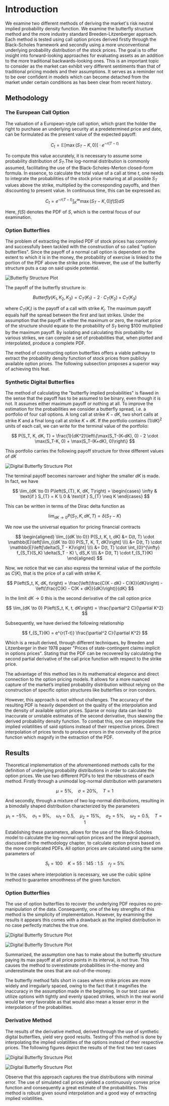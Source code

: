 # Introduction
We examine two different methods of deriving the market's risk neutral implied probability density function. We examine the butterfly structure method and the more industry standard Breeden-Litzenberger approach. Each method is tested using call option prices derived firstly through the Black-Scholes framework and secondly using a more unconventional underlying probability distribution of the stock prices. The goal is to offer insight into forward-looking approaches for evaluating assets as an addition to the more traditional backwards-looking ones. This is an important topic to consider as the market can exhibit very different sentiments than that of traditional pricing models and their assumptions. It serves as a reminder not to be over confident in models which can become detached from the market under certain conditions as has been clear from recent history.

## Methodology 
### The European Call Option
The valuation of a European-style call option, which grant the holder the right to purchase an underlying security at a predetermined price and date, can be formulated as the present value of the expected payoff:

$$
C_t = \mathbb{E}[ \max(S_T - K, 0) ] \cdot e^{-r (T-t)}
$$

To compute this value accurately, it is necessary to assume some probability distribution of $S_T$.The log-normal distribution is commonly assumed, facilitating the use of the Black-Scholes-Merton closed-form formula. In essence, to calculate the total value of a call at time $t$, one needs to integrate the probabilities of the stock price maturing at all possible $S_T$ values above the strike, multiplied by the corresponding payoffs, and then discounting to present value. In continuous time, this can be expressed as:

$$
C_t = e^{-r(T-t)} \int_{K}^{\infty} \max(S_T - K, 0) f(S) dS
$$

Here, $f(S)$ denotes the PDF of $S$, which is the central focus of our examination. 

### Option Butterflies
The problem of extracting the implied PDF of stock prices has commonly and successfully been tackled with the construction of so called "option butterflies". Since the payoff of a normal call option is dependent on the extent to which it is in the money, the probability of exercise is linked to the portion of the PDF above the strike price. However, the use of the butterfly structure puts a cap on said upside potential.

![Butterfly Structure Plot](./images/butterfly_structure.png)

The payoff of the butterfly structure is:

$$
Butterfly(K_1, K_2, K_3) = C_T(K_1) - 2\cdot C_T(K_2) + C_T(K_3)
$$

where $C_T(K_i)$ is the payoff of a call with strike $K_i$. The maximum payoff equals half the spread between the first and last strikes. Under the assumption that the payoff is either the maximum or zero, the market price of the structure should equate to the probability of $S_T$ being \$100 multiplied by the maximum payoff. By isolating and calculating this probability for various strikes, we can compile a set of probabilities that, when plotted and interpolated, produce a complete PDF.

The method of constructing option butterflies offers a viable pathway to extract the probability density function of stock prices from publicly available option prices. The following subsection proposes a superior way of achieving this feat.

### Synthetic Digital Butterflies

The method of calculating the "butterfly implied probabilities" is flawed in the sense that the payoff has to be assumed to be binary, even though it is not. It assumes either maximum payoff or nothing at all. To improve the estimation for the probabilities we consider a butterfly spread, i.e. a portfolio of four call options. A long call at strike $K - dK$, two short calls at strike $K$ and a final long call at strike $K + dK$. If the portfolio contains $(1/dK)^2$ units of each call, we can write for the terminal value of the portfolio:

$$
P(S_T, K, dK, T) = \frac{1}{dK^2}\left\{\max(S_T-(K-dK), 0) - 2 \cdot \max(S_T-K, 0) + \max(S_T-(K+dK), 0)\right\}
$$

This portfolio carries the following payoff structure for three different values of $dK$

![Digital Butterfly Structure Plot](./images/digital_butterfly_structure.png)

The terminal payoff becomes narrower and higher the smaller $dK$ is made. In fact, we have

$$
\lim_{dK \to 0} P\left(S_{T}, K, dK, T\right) = 
\begin{cases}
    \infty & \text{if } S_{T} = K \\
    0 & \text{if } S_{T} \neq K
\end{cases}
$$

This can be written in terms of the Dirac delta function as

$$
\lim_{dK \to 0} P\left(S_{T}, K, dK, T\right) = \delta\left(S_T-K\right)
$$

We now use the universal equation for pricing financial contracts

$$
\begin{aligned}
    \lim_{{dK \to 0}} P(S_t, K, t, dK) &= D(t, T) \cdot \mathbb{E}\left[\lim_{{dK \to 0}} P(S_T, K, T, dK)\right] \\\\
    &= D(t, T) \cdot \mathbb{E}\left[\delta(S_T - K)\right] \\\\
    &= D(t, T) \cdot \int_{0}^{\infty} f_{S_T}(S_K) \delta(S_T - K) \, dS_K \\\\
    &= D(t, T) \cdot f_{S_T}(K)
\end{aligned}
$$


Now, we notice that we can also express the terminal value of the portfolio as $C(K)$, that is the price of a call with strike $K$.

$$
P\left(S_t, K, dK, t\right) = \frac{\left(\frac{C(K - dK) - C(K)}{dK}\right) - \left(\frac{C(K) - C(K + dK)}{dK}\right)}{dK}
$$

In the limit $dK \longrightarrow 0$ this is the second derivative of the call option price

$$
\lim_{dK \to 0} P\left(S_t, K, t, dK\right) = \frac{\partial^2 C}{\partial K^2}
$$

Subsequently, we have derived the following relationship

$$
f_{S_T}(K) = e^{r(T-t)} \frac{\partial^2 C}{\partial K^2}
$$

Which is a result derived, through different techniques, by Breeden and Litzenberger in their 1978 paper "Prices of state-contingent claims implicit in options prices". Stating that the PDF can be recovered by calculating the second partial derivative of the call price function with respect to the strike price.

The advantage of this method lies in its mathematical elegance and direct connection to the option pricing models. It allows for a more nuanced capture of the market’s implied probability distribution without relying on the construction of specific option structures like butterflies or iron condors.

However, this approach is not without challenges. The accuracy of the resulting PDF is heavily dependent on the quality of the interpolation and the density of available option prices. Sparse or noisy data can lead to inaccurate or unstable estimates of the second derivative, thus skewing the derived probability density function. To combat this, one can interpolate the implied volatilities of said options instead of their respective prices. Direct interpolation of prices tends to produce errors in the convexity of the price function which magnify in the extraction of the PDF. 

## Results

Theoretical implementation of the aforementioned methods calls for the definition of underlying probability distributions in order to calculate the option prices. We use two different PDFs to test the robustness of each method. Firstly through a unimodal log-normal distribution with parameters

$$
\mu = 5\%, \quad \sigma = 20\%, \quad T = 1
$$

And secondly, through a mixture of two log-normal distributions, resulting in a bimodally shaped distribution characterized by the parameters

$$
\mu_1 = -5\%, \quad \sigma_1 = 9\%, \quad \omega_1 = 0.5, \quad \mu_2 = 15\%, \quad \sigma_2 = 5\%, \quad \omega_2 = 0.5, \quad T = 1
$$

Establishing these parameters, allows for the use of the Black-Scholes model to calculate the log-normal option prices and the integral approach, discussed in the methodology chapter, to calculate option prices based on the more complicated PDFs. All option prices are calculated using the same parameters of

$$
S_t = 100 \quad K = 55:145:1.5 \quad r_f = 5\% 
$$

In the cases where interpolation is necessary, we use the cubic spline method to guarantee smoothness of the given function. 

### Option Butterflies

The use of option butterflies to recover the underlying PDF requires no pre-manipulation of the data. Consequently, one of the key strengths of this method is the simplicity of implementation. However, by examining the results it appears this comes with a drawback as the implied distribution in no case perfectly matches the true one.

![Digital Butterfly Structure Plot](./images/butterfly_results_lognormal.png)

![Digital Butterfly Structure Plot](./images/butterfly_results_bimodal.png)

Summarized, the assumption one has to make about the butterfly structure paying its max payoff at all price points in its interval, is not true. This causes the method to overestimate probabilities in-the-money and underestimate the ones that are out-of-the-money. 

The butterfly method falls short in cases where strike prices are more widely and irregularly spaced, owing to the fact that it magnifies the inaccuracy in the assumption made in the beginning. In our test case we utilize options with tightly and evenly spaced strikes, which in the real world would be very favorable as that would also mean a lesser error in the interpolation of the probabilities.

### Derivative Method

The results of the derivative method, derived through the use of synthetic digital butterflies, yield very good results. Testing of this method is done by interpolating the implied volatilities of the options instead of their respective prices. The following figures depict the results of the first two test cases

![Digital Butterfly Structure Plot](./images/derivative_results_lognormal.png)

![Digital Butterfly Structure Plot](./images/derivative_results_bimodal.png)

Observe that this approach captures the true distributions with minimal error. The use of simulated call prices yielded a continuously convex price function and consequently a great estimate of the probabilities. This method is robust given sound interpolation and a good way of extracting implied volatilities.


